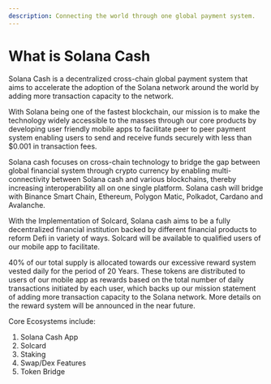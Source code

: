 ```yaml
---
description: Connecting the world through one global payment system.
---
```


# What is Solana Cash

Solana Cash is a decentralized cross-chain global payment system that aims to accelerate the adoption of the Solana network around the world by adding more transaction capacity to the network.

With Solana being one of the fastest blockchain, our mission is to make the technology widely accessible to the masses through our core products by developing user friendly mobile apps to facilitate peer to peer payment system enabling users to send and receive funds securely with less than $0.001 in transaction fees.

Solana cash focuses on cross-chain technology to bridge the gap between global financial system through crypto currency by enabling multi-connectivity between Solana cash and various blockchains, thereby increasing interoperability all on one single platform. Solana cash will bridge with Binance Smart Chain, Ethereum, Polygon Matic, Polkadot, Cardano and Avalanche.

With the Implementation of Solcard, Solana cash aims to be a fully decentralized financial institution backed by different financial products to reform Defi in variety of ways. Solcard will be available to qualified users of our mobile app to facilitate.

40% of our total supply is allocated towards our excessive reward system vested daily for the period of 20 Years. These tokens are distributed to users of our mobile app as rewards based on the total number of daily transactions initiated by each user, which backs up our mission statement of adding more transaction capacity to the Solana network. More details on the reward system will be announced in the near future.

Core Ecosystems include:

1. Solana Cash App
2. Solcard&#x20;
3. Staking
4. Swap/Dex Features
5. Token Bridge
